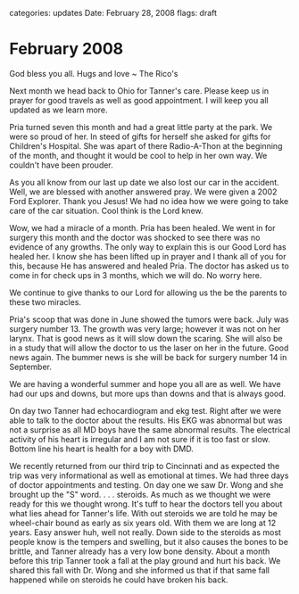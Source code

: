 categories: updates
Date: February 28, 2008
flags: draft

# February 2008

God bless you all.  Hugs and love ~ The Rico's

Next month we head back to Ohio for Tanner's care.  Please keep us in prayer for
good travels as well as good appointment.  I will keep you all updated as we
learn more.

Pria turned seven this month and had a great little party at the park.  We were
so proud of her.  In steed of gifts for herself she asked for gifts for
Children's Hospital.  She was apart of there Radio-A-Thon at the beginning of
the month, and thought it would be cool to help in her own way.  We couldn't
have been prouder.

As you all know from our last up date we also lost our car in the accident.
Well, we are blessed with another answered pray.  We were given a 2002 Ford
Explorer.  Thank you Jesus!  We had no idea how we were going to take care of
the car situation.  Cool think is the Lord knew.

Wow, we had a miracle of a month.  Pria has been healed.  We went in for surgery
this month and the doctor was shocked to see there was no evidence of any
growths.  The only way to explain this is our Good Lord has healed her.  I know
she has been lifted up in prayer and I thank all of you for this, because He has
answered and healed Pria.  The doctor has asked us to come in for check ups in 3
months, which we will do.  No worry here.

We continue to give thanks to our Lord for allowing us the be the parents to
these two miracles.

Pria's scoop that was done in June showed the tumors were back.  July was
surgery number 13.  The growth was very large; however it was not on her larynx.
That is good news as it will slow down the scaring.  She will also be in a study
that will allow the doctor to us the laser on her in the future.  Good news
again.  The bummer news is she will be back for surgery number 14 in September.

We are having a wonderful summer and hope you all are as well.  We have had our
ups and downs, but more ups than downs and that is always good.

On day two Tanner had echocardiogram and ekg test. Right after we were able to
talk to the doctor about the results. His EKG was abnormal but was not a
surprise as all MD boys have the same abnormal results. The electrical activity
of his heart is irregular and I am not sure if it is too fast or slow. Bottom
line his heart is health for a boy with DMD.

We recently returned from our third trip to Cincinnati and as expected the trip
was very informational as well as emotional at times.  We had three days of
doctor appointments and testing.  On day one we saw Dr. Wong and she brought up
the "S" word. . . . steroids.  As much as we thought we were ready for this we
thought wrong.  It's tuff to hear the doctors tell you about what lies ahead for
Tanner's life.  With out steroids we are told he may be wheel-chair bound as
early as six years old.  With them we are long at 12 years.  Easy answer huh,
well not really.  Down side to the steroids as most people know is the tempers
and swelling, but it also causes the bones to be brittle, and Tanner already has
a very low bone density.  About a month before this trip Tanner took a fall at
the play ground and hurt his back.  We shared this fall with Dr. Wong and she
informed us that if that same fall happened while on steroids he could have
broken his back.
